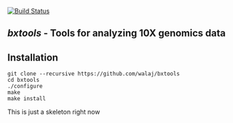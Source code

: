 [![Build Status](https://travis-ci.org/walaj/bxtools.svg?branch=master)](https://travis-ci.org/walaj/bxtools)

## *bxtools* - Tools for analyzing 10X genomics data

Installation
------------

```
git clone --recursive https://github.com/walaj/bxtools
cd bxtools
./configure
make 
make install
```

This is just a skeleton right now
